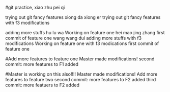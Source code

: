#git practice, xiao zhu pei qi


trying out git fancy features xiong da xiong er
trying out git fancy features with f3 modifications

adding more stuffs hu lu wa
Working on feature one hei mao jing zhang
first commit of feature one  wang wang dui
adding more stuffs with f3 modifications
Working on feature one with f3 modications
first commit of feature one

#Add more features to feature one
Master made modifications!
second commit: more features to F1 added

#Master is working on this also!!!!
Master made modifications!
Add more features to feature two
second commit: more features to F2 added
third commit: more featuers to F2 added
